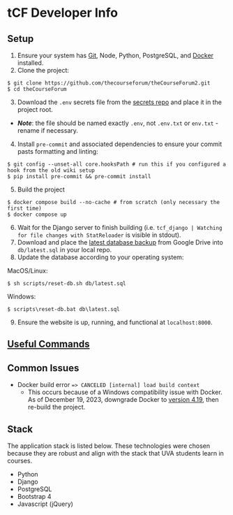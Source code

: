 # tCF Developer Info

## Setup

1. Ensure your system has [Git](https://git-scm.com/book/en/v2/Getting-Started-Installing-Git), Node, Python, PostgreSQL, and [Docker](https://docs.docker.com/install/) installed.
2. Clone the project:

```console
$ git clone https://github.com/thecourseforum/theCourseForum2.git
$ cd theCourseForum
```

3. Download the `.env` secrets file from the [secrets repo](https://github.com/thecourseforum/tCF-env/blob/main/.env) and place it in the project root.
- _**Note**_: the file should be named exactly `.env`, not `.env.txt` or `env.txt` - rename if necessary.

4. Install `pre-commit` and associated dependencies to ensure your commit pasts formatting and linting:

```console
$ git config --unset-all core.hooksPath # run this if you configured a hook from the old wiki setup
$ pip install pre-commit && pre-commit install
```

5. Build the project

```console
$ docker compose build --no-cache # from scratch (only necessary the first time)
$ docker compose up
```

6. Wait for the Django server to finish building (i.e. `tcf_django | Watching for file changes with StatReloader` is visible in stdout).
7. Download and place the [latest database backup](https://drive.google.com/drive/u/0/folders/1a7OkHkepOBWKiDou8nEhpAG41IzLi7mh) from Google Drive into `db/latest.sql` in your local repo.
8. Update the database according to your operating system:

MacOS/Linux:

```console
$ sh scripts/reset-db.sh db/latest.sql
```

Windows:

```console
$ scripts\reset-db.bat db\latest.sql
```

9. Ensure the website is up, running, and functional at `localhost:8000`.

## [Useful Commands](useful-commands.md)

## Common Issues

- Docker build error `=> CANCELED [internal] load build context`
  - This occurs because of a Windows compatibility issue with Docker. As of December 19, 2023, downgrade Docker to [version 4.19](https://docs.docker.com/desktop/release-notes/#4190), then re-build the project.

## Stack

The application stack is listed below. These technologies were chosen because they are robust and align with the stack that UVA students learn in courses.

- Python
- Django
- PostgreSQL
- Bootstrap 4
- Javascript (jQuery)
